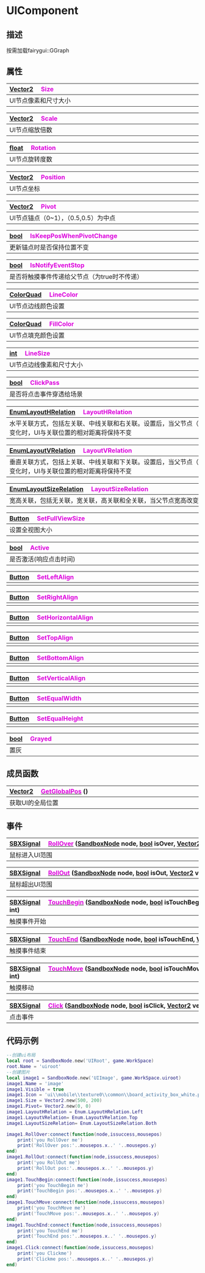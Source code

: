 # UIComponent

## 描述

按需加载fairygui::GGraph

## 属性

|<div style="width:700px">[Vector2](/Api/DataType/Vector2.md) &emsp;<font color="dd00dd">Size</font></div>|
|:---|
|UI节点像素和尺寸大小|

|<div style="width:700px">[Vector2](/Api/DataType/Vector2.md) &emsp;<font color="dd00dd">Scale</font></div>|
|:---|
|UI节点缩放倍数|

|<div style="width:700px">[float](/Api/DataType/Number.md) &emsp;<font color="dd00dd">Rotation</font></div>|
|:---|
|UI节点旋转度数|

|<div style="width:700px">[Vector2](/Api/DataType/Vector2.md) &emsp;<font color="dd00dd">Position</font></div>|
|:---|
|UI节点坐标|

|<div style="width:700px">[Vector2](/Api/DataType/Vector2.md) &emsp;<font color="dd00dd">Pivot</font></div>|
|:---|
|UI节点锚点（0~1），（0.5,0.5）为中点|

|<div style="width:700px">[bool](/Api/DataType/Bool.md) &emsp;<font color="dd00dd">IsKeepPosWhenPivotChange</font></div>|
|:---|
|更新锚点时是否保持位置不变|

|<div style="width:700px">[bool](/Api/DataType/Bool.md) &emsp;<font color="dd00dd">IsNotifyEventStop</font></div>|
|:---|
|是否将触摸事件传递给父节点（为true时不传递）|

|<div style="width:700px">[ColorQuad](/Api/DataType/ColorQuad.md) &emsp;<font color="dd00dd">LineColor</font></div>|
|:---|
|UI节点边线颜色设置|

|<div style="width:700px">[ColorQuad](/Api/DataType/ColorQuad.md) &emsp;<font color="dd00dd">FillColor</font></div>|
|:---|
|UI节点填充颜色设置|

|<div style="width:700px">[int](/Api/DataType/Number.md) &emsp;<font color="dd00dd">LineSize</font></div>|
|:---|
|UI节点边线像素和尺寸大小|

|<div style="width:700px">[bool](/Api/DataType/Bool.md) &emsp;<font color="dd00dd">ClickPass</font></div>|
|:---|
|是否将点击事件穿透给场景|

|<div style="width:700px">[EnumLayoutHRelation](/Api/Enums/EnumLayoutHRelation.md) &emsp;<font color="dd00dd">LayoutHRelation</font></div>|
|:---|
|水平关联方式，包括左关联、中线关联和右关联。设置后，当父节点（若父节点为UIRoot则为屏幕）变化时，UI与关联位置的相对距离将保持不变|

|<div style="width:700px">[EnumLayoutVRelation](/Api/Enums/EnumLayoutVRelation.md) &emsp;<font color="dd00dd">LayoutVRelation</font></div>|
|:---|
|垂直关联方式，包括上关联、中线关联和下关联。设置后，当父节点（若父节点为UIRoot则为屏幕）变化时，UI与关联位置的相对距离将保持不变|

|<div style="width:700px">[EnumLayoutSizeRelation](/Api/Enums/EnumLayoutSizeRelation.md) &emsp;<font color="dd00dd">LayoutSizeRelation</font></div>|
|:---|
|宽高关联，包括无关联，宽关联，高关联和全关联，当父节点宽高改变时，UI宽高随之变化|

|<div style="width:700px">[Button](/Api/Enums/Button.md) &emsp;<font color="dd00dd">SetFullViewSize</font></div>|
|:---|
|设置全视图大小|

|<div style="width:700px">[bool](/Api/DataType/Bool.md) &emsp;<font color="dd00dd">Active</font></div>|
|:---|
|是否激活(响应点击时间)|

|<div style="width:700px">[Button](/Api/Enums/Button.md) &emsp;<font color="dd00dd">SetLeftAlign</font></div>|
|:---|
||

|<div style="width:700px">[Button](/Api/Enums/Button.md) &emsp;<font color="dd00dd">SetRightAlign</font></div>|
|:---|
||

|<div style="width:700px">[Button](/Api/Enums/Button.md) &emsp;<font color="dd00dd">SetHorizontalAlign</font></div>|
|:---|
||

|<div style="width:700px">[Button](/Api/Enums/Button.md) &emsp;<font color="dd00dd">SetTopAlign</font></div>|
|:---|
||

|<div style="width:700px">[Button](/Api/Enums/Button.md) &emsp;<font color="dd00dd">SetBottomAlign</font></div>|
|:---|
||

|<div style="width:700px">[Button](/Api/Enums/Button.md) &emsp;<font color="dd00dd">SetVerticalAlign</font></div>|
|:---|
||

|<div style="width:700px">[Button](/Api/Enums/Button.md) &emsp;<font color="dd00dd">SetEqualWidth</font></div>|
|:---|
||

|<div style="width:700px">[Button](/Api/Enums/Button.md) &emsp;<font color="dd00dd">SetEqualHeight</font></div>|
|:---|
||

|<div style="width:700px">[bool](/Api/DataType/Bool.md) &emsp;<font color="dd00dd">Grayed</font></div>|
|:---|
|置灰|

## 成员函数

|<div style="width:700px">[Vector2](/Api/DataType/Vector2.md) &emsp;[<font color="dd00dd">GetGlobalPos</font>](/Api/Classes/Scene/UIComponent_F/GetGlobalPos.md) ()</div>|
|:---|
|获取UI的全局位置|

## 事件

|<div style="width:700px">[SBXSignal](/Api/DataType/SBXSignal.md) &emsp;[<font color="dd00dd">RollOver</font>](/Api/Classes/Scene/UIComponent_F/RollOver.md) ([SandboxNode](/Api/Classes/Base/SandboxNode.md) node, [bool](/Api/DataType/Bool.md) isOver, [Vector2](/Api/DataType/Vector2.md) vector2)</div>|
|:---|
|鼠标进入UI范围|

|<div style="width:700px">[SBXSignal](/Api/DataType/SBXSignal.md) &emsp;[<font color="dd00dd">RollOut</font>](/Api/Classes/Scene/UIComponent_F/RollOut.md) ([SandboxNode](/Api/Classes/Base/SandboxNode.md) node, [bool](/Api/DataType/Bool.md) isOut, [Vector2](/Api/DataType/Vector2.md) vector2)</div>|
|:---|
|鼠标超出UI范围|

|<div style="width:700px">[SBXSignal](/Api/DataType/SBXSignal.md) &emsp;[<font color="dd00dd">TouchBegin</font>](/Api/Classes/Scene/UIComponent_F/TouchBegin.md) ([SandboxNode](/Api/Classes/Base/SandboxNode.md) node, [bool](/Api/DataType/Bool.md) isTouchBegin, [Vector2](/Api/DataType/Vector2.md) vector2, [int](/Api/DataType/Number.md) int)</div>|
|:---|
|触摸事件开始|

|<div style="width:700px">[SBXSignal](/Api/DataType/SBXSignal.md) &emsp;[<font color="dd00dd">TouchEnd</font>](/Api/Classes/Scene/UIComponent_F/TouchEnd.md) ([SandboxNode](/Api/Classes/Base/SandboxNode.md) node, [bool](/Api/DataType/Bool.md) isTouchEnd, [Vector2](/Api/DataType/Vector2.md) vector2, [int](/Api/DataType/Number.md) int)</div>|
|:---|
|触摸事件结束|

|<div style="width:700px">[SBXSignal](/Api/DataType/SBXSignal.md) &emsp;[<font color="dd00dd">TouchMove</font>](/Api/Classes/Scene/UIComponent_F/TouchMove.md) ([SandboxNode](/Api/Classes/Base/SandboxNode.md) node, [bool](/Api/DataType/Bool.md) isTouchMove, [Vector2](/Api/DataType/Vector2.md) vector2, [int](/Api/DataType/Number.md) int)</div>|
|:---|
|触摸移动|

|<div style="width:700px">[SBXSignal](/Api/DataType/SBXSignal.md) &emsp;[<font color="dd00dd">Click</font>](/Api/Classes/Scene/UIComponent_F/Click.md) ([SandboxNode](/Api/Classes/Base/SandboxNode.md) node, [bool](/Api/DataType/Bool.md) isClick, [Vector2](/Api/DataType/Vector2.md) vector2, [int](/Api/DataType/Number.md) int)</div>|
|:---|
|点击事件|

## 代码示例

```lua
--创建ui布局
local root = SandboxNode.new('UIRoot', game.WorkSpace)
root.Name = 'uiroot'
--创建图片
local image1 = SandboxNode.new('UIImage', game.WorkSpace.uiroot)
image1.Name = 'image'
image1.Visible = true
image1.Icon = 'ui\\mobile\\texture0\\common\\board_activity_box_white.png'
image1.Size = Vector2.new(500, 200)
image1.Pivot= Vector2.new(0, 0)
image1.LayoutHRelation = Enum.LayoutHRelation.Left
image1.LayoutVRelation= Enum.LayoutVRelation.Top
image1.LayoutSizeRelation= Enum.LayoutSizeRelation.Both

image1.RollOver:connect(function(node,issuccess,mousepos)
	print('you RollOver me')
	print('RollOver pos:'..mousepos.x..' '..mousepos.y)
end)
image1.RollOut:connect(function(node,issuccess,mousepos)
	print('you RollOut me')
	print('RollOut pos:'..mousepos.x..' '..mousepos.y)
end)
image1.TouchBegin:connect(function(node,issuccess,mousepos)
	print('you TouchBegin me')
	print('TouchBegin pos:'..mousepos.x..' '..mousepos.y)
end)
image1.TouchMove:connect(function(node,issuccess,mousepos)
	print('you TouchMove me')
	print('TouchMove pos:'..mousepos.x..' '..mousepos.y)
end)
image1.TouchEnd:connect(function(node,issuccess,mousepos)
	print('you TouchEnd me')
	print('TouchEnd pos:'..mousepos.x..' '..mousepos.y)
end)
image1.Click:connect(function(node,issuccess,mousepos)
	print('you Clickme')
	print('Clickme pos:'..mousepos.x..' '..mousepos.y)
end)
```